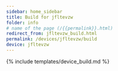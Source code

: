 ```yaml
---
sidebar: home_sidebar
title: Build for jfltevzw
folder: info
# name of the page (/{{permalink}}.html)
redirect_from: jfltevzw_build.html
permalink: /devices/jfltevzw/build
device: jfltevzw
---
```

{% include templates/device_build.md %}
